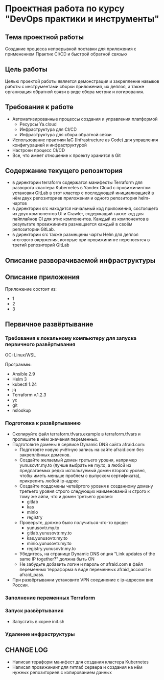 # Проектная работа по курсу "DevOps практики и инструменты"

## Тема проектной работы

Создание процесса непрерывной поставки для
приложения с применением Практик CI/CD и быстрой
обратной связью

## Цель работы

Целью проектой работы является демонстрация и закрепление навыков работы с инструментами сборки приложений, их деплоя, а также организация обратной связи в виде сбора метрик и логирования.

## Требования к работе

- Автоматизированные процессы создания и управления платформой
  - Ресурсы Ya.cloud
  - Инфраструктура для CI/CD
  - Инфраструктура для сбора обратной связи
- Использование практики IaC (Infrastructure as Code) для управления конфигурацией и инфраструктурой
- Настроен процесс CI/CD
- Все, что имеет отношение к проекту хранится в Git

## Содержание текущего репозитория

- в директории terraform содержатся манифесты Terraform для разворота кластера Kubernetes в Yandex Cloud с провижинингом установки GitLab в этот кластер с последующей инициализацией в нём двух репозиториев приложения и одного репозитория helm-чартов
- в директории src находится начальный код приложения, состоящего из двух компонентов UI и Crawler, содержащий также код для пайплайнов CI для этих компонентов. Каждый из компонентов в результате провижининга размещается каждый в своём репозитории GitLab.
- в директории src также размещены чарты Helm для деплоя итогового окружения, которые при провижининге переносятся в третий репозиторий GitLab

## Описание разворачиваемой инфраструктуры

## Описание приложения

Приложение состоит из:
- 1
- 2
- 3

## Первичное развёртывание

### Требования к локальному компьютеру для запуска первичного развёртывания

ОС: Linux/WSL

Программы:
- Ansible 2.9
- Helm 3
- kubectl 1.24
- jq
- Terraform v.1.2.3
- yc
- git
- nslookup

### Подготовка к развёртыванию

- Скопируйте файл terraform.tfvars.example в terraform.tfvars и пропишите в нём значения переменных.
- Подготовьте домены в сервисе Dynamic DNS сайта afraid.com:
  - Подготовте новую учётную запись на сайте afraid.com без закреплённых доменов.
  - Создайте желаемый домен третьего уровня, например yunusovtr.my.to (лучше выбрать не my.to, а любой из предлагаемых редко используемый домен второго уровня, чтобы иметь меньше проблем с выпуском сертификата), прикрепить любой ip-адрес
  - Создайте поддомены четвёртого уровня к созданному домену третьего уровня строго следующих наименований и строго к тому же айпи, что и домен третьего уровня:
    - gitlab
    - kas
    - minio
    - registry
  - Проверьте, должно было получиться что-то вроде:
    - yunusovtr.my.to
    - gitlab.yunusovtr.my.to
    - kas.yunusovtr.my.to
    - minio.yunusovtr.my.to
    - registry.yunusovtr.my.to
  - Убедитесь, на странице Dynamic DNS опция "Link updates of the same IP together?" должна быть ON
  - Не забудьте добавить логин и пароль от afraid.com в файл переменных терраформа в виде переменных afraid_account и afraid_pass.
- При развёртывании установите VPN соединение с ip-адресом вне России.

### Заполнение переменных Terraform

### Запуск развёртывания

- Запустить в корне init.sh

### Удаление инфраструктуры

## CHANGE LOG

- Написал тераформ манифест для создания кластера Kubernetes
- Написал провижининг для гитлаб сервера и создания на нём нужных репозиториев с копированием данных